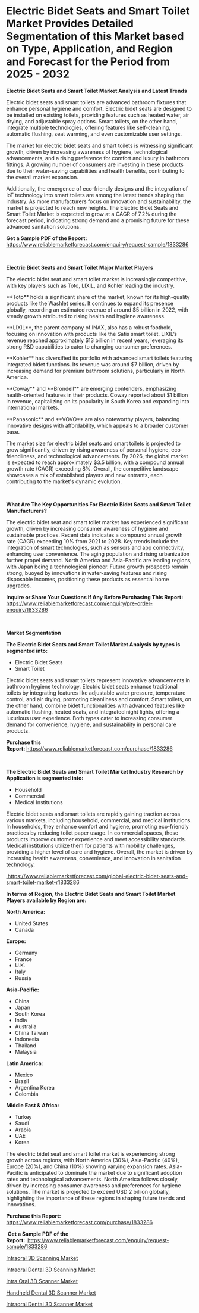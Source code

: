 <p><h1>Electric Bidet Seats and Smart Toilet Market Provides Detailed Segmentation of this Market based on Type, Application, and Region and Forecast for the Period from 2025 - 2032</h1></p><p><strong>Electric Bidet Seats and Smart Toilet Market Analysis and Latest Trends</strong></p>
<p><p>Electric bidet seats and smart toilets are advanced bathroom fixtures that enhance personal hygiene and comfort. Electric bidet seats are designed to be installed on existing toilets, providing features such as heated water, air drying, and adjustable spray options. Smart toilets, on the other hand, integrate multiple technologies, offering features like self-cleaning, automatic flushing, seat warming, and even customizable user settings. </p><p>The market for electric bidet seats and smart toilets is witnessing significant growth, driven by increasing awareness of hygiene, technological advancements, and a rising preference for comfort and luxury in bathroom fittings. A growing number of consumers are investing in these products due to their water-saving capabilities and health benefits, contributing to the overall market expansion. </p><p>Additionally, the emergence of eco-friendly designs and the integration of IoT technology into smart toilets are among the latest trends shaping the industry. As more manufacturers focus on innovation and sustainability, the market is projected to reach new heights. The Electric Bidet Seats and Smart Toilet Market is expected to grow at a CAGR of 7.2% during the forecast period, indicating strong demand and a promising future for these advanced sanitation solutions.</p></p>
<p><strong>Get a Sample PDF of the Report:&nbsp;</strong> <a href="https://www.reliablemarketforecast.com/enquiry/request-sample/1833286?utm_campaign=1832&utm_medium=2&utm_source=Github&utm_content=ia&utm_term=26032025&utm_id=electric-bidet-seats-and-smart-toilet">https://www.reliablemarketforecast.com/enquiry/request-sample/1833286</a></p>
<p>&nbsp;</p>
<p><strong>Electric Bidet Seats and Smart Toilet Major Market Players</strong></p>
<p><p>The electric bidet seat and smart toilet market is increasingly competitive, with key players such as Toto, LIXIL, and Kohler leading the industry. </p><p>**Toto** holds a significant share of the market, known for its high-quality products like the Washlet series. It continues to expand its presence globally, recording an estimated revenue of around $5 billion in 2022, with steady growth attributed to rising health and hygiene awareness.</p><p>**LIXIL**, the parent company of INAX, also has a robust foothold, focusing on innovation with products like the Satis smart toilet. LIXIL’s revenue reached approximately $13 billion in recent years, leveraging its strong R&D capabilities to cater to changing consumer preferences.</p><p>**Kohler** has diversified its portfolio with advanced smart toilets featuring integrated bidet functions. Its revenue was around $7 billion, driven by increasing demand for premium bathroom solutions, particularly in North America.</p><p>**Coway** and **Brondell** are emerging contenders, emphasizing health-oriented features in their products. Coway reported about $1 billion in revenue, capitalizing on its popularity in South Korea and expanding into international markets.</p><p>**Panasonic** and **VOVO** are also noteworthy players, balancing innovative designs with affordability, which appeals to a broader customer base.</p><p>The market size for electric bidet seats and smart toilets is projected to grow significantly, driven by rising awareness of personal hygiene, eco-friendliness, and technological advancements. By 2026, the global market is expected to reach approximately $3.5 billion, with a compound annual growth rate (CAGR) exceeding 8%. Overall, the competitive landscape showcases a mix of established players and new entrants, each contributing to the market's dynamic evolution.</p></p>
<p>&nbsp;</p>
<p><strong>What Are The Key Opportunities For Electric Bidet Seats and Smart Toilet Manufacturers?</strong></p>
<p><p>The electric bidet seat and smart toilet market has experienced significant growth, driven by increasing consumer awareness of hygiene and sustainable practices. Recent data indicates a compound annual growth rate (CAGR) exceeding 10% from 2021 to 2028. Key trends include the integration of smart technologies, such as sensors and app connectivity, enhancing user convenience. The aging population and rising urbanization further propel demand. North America and Asia-Pacific are leading regions, with Japan being a technological pioneer. Future growth prospects remain strong, buoyed by innovations in water-saving features and rising disposable incomes, positioning these products as essential home upgrades.</p></p>
<p><strong>Inquire or Share Your Questions If Any Before Purchasing This Report:</strong> <a href="https://www.reliablemarketforecast.com/enquiry/pre-order-enquiry/1833286?utm_campaign=1832&utm_medium=2&utm_source=Github&utm_content=ia&utm_term=26032025&utm_id=electric-bidet-seats-and-smart-toilet">https://www.reliablemarketforecast.com/enquiry/pre-order-enquiry/1833286</a></p>
<p>&nbsp;</p>
<p><strong>Market Segmentation</strong></p>
<p><strong>The Electric Bidet Seats and Smart Toilet Market Analysis by types is segmented into:</strong></p>
<p><ul><li>Electric Bidet Seats</li><li>Smart Toilet</li></ul></p>
<p><p>Electric bidet seats and smart toilets represent innovative advancements in bathroom hygiene technology. Electric bidet seats enhance traditional toilets by integrating features like adjustable water pressure, temperature control, and air drying, promoting cleanliness and comfort. Smart toilets, on the other hand, combine bidet functionalities with advanced features like automatic flushing, heated seats, and integrated night lights, offering a luxurious user experience. Both types cater to increasing consumer demand for convenience, hygiene, and sustainability in personal care products.</p></p>
<p><strong>Purchase this Report:&nbsp;</strong><a href="https://www.reliablemarketforecast.com/purchase/1833286?utm_campaign=1832&utm_medium=2&utm_source=Github&utm_content=ia&utm_term=26032025&utm_id=electric-bidet-seats-and-smart-toilet">https://www.reliablemarketforecast.com/purchase/1833286</a></p>
<p>&nbsp;</p>
<p><strong>The Electric Bidet Seats and Smart Toilet Market Industry Research by Application is segmented into:</strong></p>
<p><ul><li>Household</li><li>Commercial</li><li>Medical Institutions</li></ul></p>
<p><p>Electric bidet seats and smart toilets are rapidly gaining traction across various markets, including household, commercial, and medical institutions. In households, they enhance comfort and hygiene, promoting eco-friendly practices by reducing toilet paper usage. In commercial spaces, these products improve customer experience and meet accessibility standards. Medical institutions utilize them for patients with mobility challenges, providing a higher level of care and hygiene. Overall, the market is driven by increasing health awareness, convenience, and innovation in sanitation technology.</p></p>
<p><a href="https://www.reliablemarketforecast.com/global-electric-bidet-seats-and-smart-toilet-market-r1833286?utm_campaign=1832&utm_medium=2&utm_source=Github&utm_content=ia&utm_term=26032025&utm_id=electric-bidet-seats-and-smart-toilet">&nbsp;https://www.reliablemarketforecast.com/global-electric-bidet-seats-and-smart-toilet-market-r1833286</a></p>
<p><strong>In terms of Region, the Electric Bidet Seats and Smart Toilet Market Players available by Region are:</strong></p>
<p>
    <p> <strong> North America: </strong>
        <ul>
            <li>United States</li>
            <li>Canada</li>
        </ul>
        </p> 
    <p> <strong> Europe: </strong>
        <ul>
            <li>Germany</li>
            <li>France</li>
            <li>U.K.</li>
            <li>Italy</li>
            <li>Russia</li>
        </ul>
        </p> 
    <p> <strong> Asia-Pacific: </strong>
        <ul>
            <li>China</li>
            <li>Japan</li>
            <li>South Korea</li>
            <li>India</li>
            <li>Australia</li>
            <li>China Taiwan</li>
            <li>Indonesia</li>
            <li>Thailand</li>
            <li>Malaysia</li>
        </ul>
        </p> 
    <p> <strong> Latin America: </strong>
        <ul>
            <li>Mexico</li>
            <li>Brazil</li>
            <li>Argentina Korea</li>
            <li>Colombia</li>
        </ul>
        </p> 
    <p> <strong> Middle East & Africa: </strong>
        <ul>
            <li>Turkey</li>
            <li>Saudi</li>
            <li>Arabia</li>
            <li>UAE</li>
            <li>Korea</li>
        </ul>
    </p>
    </p>
<p><p>The electric bidet seat and smart toilet market is experiencing strong growth across regions, with North America (30%), Asia-Pacific (40%), Europe (20%), and China (10%) showing varying expansion rates. Asia-Pacific is anticipated to dominate the market due to significant adoption rates and technological advancements. North America follows closely, driven by increasing consumer awareness and preferences for hygiene solutions. The market is projected to exceed USD 2 billion globally, highlighting the importance of these regions in shaping future trends and innovations.</p></p>
<p><strong>Purchase this Report: </strong><a href="https://www.reliablemarketforecast.com/purchase/1833286?utm_campaign=1832&utm_medium=2&utm_source=Github&utm_content=ia&utm_term=26032025&utm_id=electric-bidet-seats-and-smart-toilet">https://www.reliablemarketforecast.com/purchase/1833286</a></p>
<p>&nbsp;<strong>Get a Sample PDF of the Report:&nbsp;&nbsp;</strong><a href="https://www.reliablemarketforecast.com/enquiry/request-sample/1833286?utm_campaign=1832&utm_medium=2&utm_source=Github&utm_content=ia&utm_term=26032025&utm_id=electric-bidet-seats-and-smart-toilet">https://www.reliablemarketforecast.com/enquiry/request-sample/1833286</a></p>
<p><strong></strong></p>
<p><p><a href="https://github.com/ryantindyaiz/Market-Research-Report-List-1/blob/main/intraoral-3d-scanning-market.md?utm_campaign=1832&utm_medium=2&utm_source=Github&utm_content=ia&utm_term=26032025&utm_id=electric-bidet-seats-and-smart-toilet">Intraoral 3D Scanning Market</a></p><p><a href="https://github.com/spehnluenaru/Market-Research-Report-List-1/blob/main/intraoral-dental-3d-scanning-market.md?utm_campaign=1832&utm_medium=2&utm_source=Github&utm_content=ia&utm_term=26032025&utm_id=electric-bidet-seats-and-smart-toilet">Intraoral Dental 3D Scanning Market</a></p><p><a href="https://github.com/thapabylers2/Market-Research-Report-List-1/blob/main/intra-oral-3d-scanner-market.md?utm_campaign=1832&utm_medium=2&utm_source=Github&utm_content=ia&utm_term=26032025&utm_id=electric-bidet-seats-and-smart-toilet">Intra Oral 3D Scanner Market</a></p><p><a href="https://github.com/motosyuliq/Market-Research-Report-List-1/blob/main/handheld-dental-3d-scanner-market.md?utm_campaign=1832&utm_medium=2&utm_source=Github&utm_content=ia&utm_term=26032025&utm_id=electric-bidet-seats-and-smart-toilet">Handheld Dental 3D Scanner Market</a></p><p><a href="https://github.com/muskoaizahfi/Market-Research-Report-List-1/blob/main/intraoral-dental-3d-scanner-market.md?utm_campaign=1832&utm_medium=2&utm_source=Github&utm_content=ia&utm_term=26032025&utm_id=electric-bidet-seats-and-smart-toilet">Intraoral Dental 3D Scanner Market</a></p></p>